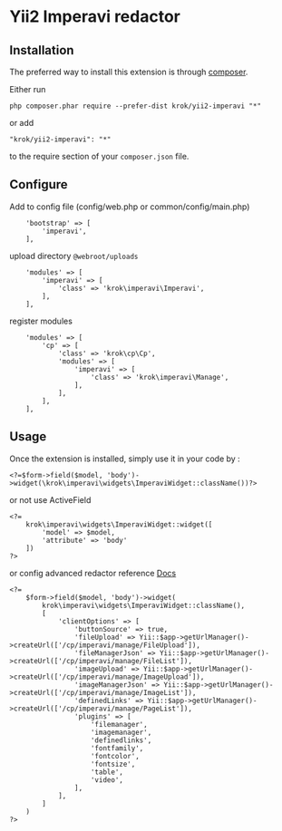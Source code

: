 Yii2 Imperavi redactor
=================

Installation
------------

The preferred way to install this extension is through [composer](http://getcomposer.org/download/).

Either run

```
php composer.phar require --prefer-dist krok/yii2-imperavi "*"
```

or add

```
"krok/yii2-imperavi": "*"
```

to the require section of your `composer.json` file.

Configure
-----------------

Add to config file (config/web.php or common/config/main.php)

```
    'bootstrap' => [
        'imperavi',
    ],
```

upload directory `@webroot/uploads`

```
    'modules' => [
        'imperavi' => [
            'class' => 'krok\imperavi\Imperavi',
        ],
    ],
```

register modules

```
    'modules' => [
        'cp' => [
            'class' => 'krok\cp\Cp',
            'modules' => [
                'imperavi' => [
                    'class' => 'krok\imperavi\Manage',
                ],
            ],
        ],
    ],
```

Usage
-----

Once the extension is installed, simply use it in your code by  :

```
<?=$form->field($model, 'body')->widget(\krok\imperavi\widgets\ImperaviWidget::className())?>
```

or not use ActiveField

```
<?=
    krok\imperavi\widgets\ImperaviWidget::widget([
        'model' => $model,
        'attribute' => 'body'
    ])
?>
```

or config advanced redactor reference [Docs](http://imperavi.com/redactor/docs/)

```
<?=
    $form->field($model, 'body')->widget(
        krok\imperavi\widgets\ImperaviWidget::className(),
        [
            'clientOptions' => [
                'buttonSource' => true,
                'fileUpload' => Yii::$app->getUrlManager()->createUrl(['/cp/imperavi/manage/FileUpload']),
                'fileManagerJson' => Yii::$app->getUrlManager()->createUrl(['/cp/imperavi/manage/FileList']),
                'imageUpload' => Yii::$app->getUrlManager()->createUrl(['/cp/imperavi/manage/ImageUpload']),
                'imageManagerJson' => Yii::$app->getUrlManager()->createUrl(['/cp/imperavi/manage/ImageList']),
                'definedLinks' => Yii::$app->getUrlManager()->createUrl(['/cp/imperavi/manage/PageList']),
                'plugins' => [
                    'filemanager',
                    'imagemanager',
                    'definedlinks',
                    'fontfamily',
                    'fontcolor',
                    'fontsize',
                    'table',
                    'video',
                ],
            ],
        ]
    )
?>
```